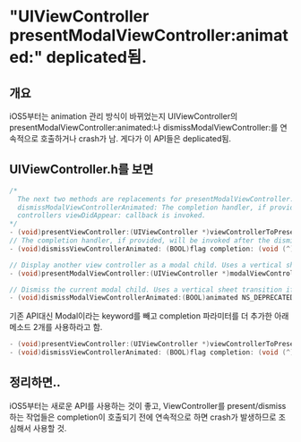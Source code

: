 "UIViewController presentModalViewController:animated:" deplicated됨.
====================================================================

개요
----

iOS5부터는 animation 관리 방식이 바뀌었는지 UIViewController의
presentModalViewController:animated:나 dismissModalViewController:를
연속적으로 호출하거나 crash가 남. 게다가 이 API들은 deplicated됨.

UIViewController.h를 보면
-------------------------

```objectivec
/*
  The next two methods are replacements for presentModalViewController:animated and
  dismissModalViewControllerAnimated: The completion handler, if provided, will be invoked after the presented
  controllers viewDidAppear: callback is invoked.
*/
- (void)presentViewController:(UIViewController *)viewControllerToPresent animated: (BOOL)flag completion:(void (^)(void))completion NS_AVAILABLE_IOS(5_0);
// The completion handler, if provided, will be invoked after the dismissed controller's viewDidDisappear: callback is invoked.
- (void)dismissViewControllerAnimated: (BOOL)flag completion: (void (^)(void))completion NS_AVAILABLE_IOS(5_0);

// Display another view controller as a modal child. Uses a vertical sheet transition if animated.This method has been replaced by presentViewController:animated:completion:
- (void)presentModalViewController:(UIViewController *)modalViewController animated:(BOOL)animated NS_DEPRECATED_IOS(2_0, 6_0);

// Dismiss the current modal child. Uses a vertical sheet transition if animated. This method has been replaced by dismissViewControllerAnimated:completion:
- (void)dismissModalViewControllerAnimated:(BOOL)animated NS_DEPRECATED_IOS(2_0, 6_0);
```

기존 API대신 Modal이라는 keyword를 빼고 completion 파라미터를 더 추가한
아래 메소드 2개를 사용하라고 함.

```objectivec
- (void)presentViewController:(UIViewController *)viewControllerToPresent animated: (BOOL)flag completion:(void (^)(void))completion NS_AVAILABLE_IOS(5_0);
- (void)dismissViewControllerAnimated: (BOOL)flag completion: (void (^)(void))completion NS_AVAILABLE_IOS(5_0);
```

정리하면..
----------

iOS5부터는 새로운 API를 사용하는 것이 좋고, ViewController를
present/dismiss하는 작업들은 completion이 호출되기 전에 연속적으로 하면
crash가 발생하므로 조심해서 사용할 것.
